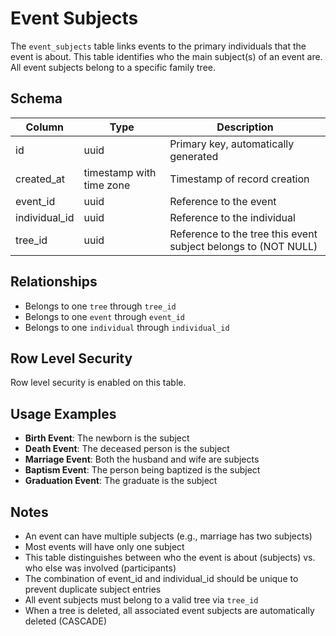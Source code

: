 # Event Subjects

The `event_subjects` table links events to the primary individuals that the event is about. This table identifies who the main subject(s) of an event are. All event subjects belong to a specific family tree.

## Schema

| Column        | Type                     | Description                                                    |
| ------------- | ------------------------ | -------------------------------------------------------------- |
| id            | uuid                     | Primary key, automatically generated                           |
| created_at    | timestamp with time zone | Timestamp of record creation                                   |
| event_id      | uuid                     | Reference to the event                                         |
| individual_id | uuid                     | Reference to the individual                                    |
| tree_id       | uuid                     | Reference to the tree this event subject belongs to (NOT NULL) |

## Relationships

- Belongs to one `tree` through `tree_id`
- Belongs to one `event` through `event_id`
- Belongs to one `individual` through `individual_id`

## Row Level Security

Row level security is enabled on this table.

## Usage Examples

- **Birth Event**: The newborn is the subject
- **Death Event**: The deceased person is the subject
- **Marriage Event**: Both the husband and wife are subjects
- **Baptism Event**: The person being baptized is the subject
- **Graduation Event**: The graduate is the subject

## Notes

- An event can have multiple subjects (e.g., marriage has two subjects)
- Most events will have only one subject
- This table distinguishes between who the event is about (subjects) vs. who else was involved (participants)
- The combination of event_id and individual_id should be unique to prevent duplicate subject entries
- All event subjects must belong to a valid tree via `tree_id`
- When a tree is deleted, all associated event subjects are automatically deleted (CASCADE)

